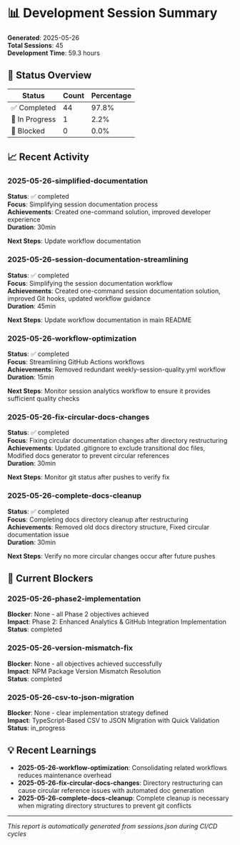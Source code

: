 # 📊 Development Session Summary

**Generated**: 2025-05-26  
**Total Sessions**: 45  
**Development Time**: 59.3 hours  

## 🎯 Status Overview

| Status | Count | Percentage |
|--------|-------|------------|
| ✅ Completed | 44 | 97.8% |
| 🔄 In Progress | 1 | 2.2% |
| 🚫 Blocked | 0 | 0.0% |

## 📈 Recent Activity
### 2025-05-26-simplified-documentation
**Status**: ✅ completed  
**Focus**: Simplifying session documentation process  
**Achievements**: Created one-command solution, improved developer experience  
**Duration**: 30min  

**Next Steps**: Update workflow documentation  

### 2025-05-26-session-documentation-streamlining
**Status**: ✅ completed  
**Focus**: Simplifying the session documentation workflow  
**Achievements**: Created one-command session documentation solution, improved Git hooks, updated workflow guidance  
**Duration**: 45min  

**Next Steps**: Update workflow documentation in main README  

### 2025-05-26-workflow-optimization
**Status**: ✅ completed  
**Focus**: Streamlining GitHub Actions workflows  
**Achievements**: Removed redundant weekly-session-quality.yml workflow  
**Duration**: 15min  

**Next Steps**: Monitor session analytics workflow to ensure it provides sufficient quality checks  

### 2025-05-26-fix-circular-docs-changes
**Status**: ✅ completed  
**Focus**: Fixing circular documentation changes after directory restructuring  
**Achievements**: Updated .gitignore to exclude transitional doc files, Modified docs generator to prevent circular references  
**Duration**: 30min  

**Next Steps**: Monitor git status after pushes to verify fix  

### 2025-05-26-complete-docs-cleanup
**Status**: ✅ completed  
**Focus**: Completing docs directory cleanup after restructuring  
**Achievements**: Removed old docs directory structure, Fixed circular documentation issue  
**Duration**: 30min  

**Next Steps**: Verify no more circular changes occur after future pushes  


## 🚫 Current Blockers

### 2025-05-26-phase2-implementation
**Blocker**: None - all Phase 2 objectives achieved  
**Impact**: Phase 2: Enhanced Analytics & GitHub Integration Implementation  
**Status**: completed  

### 2025-05-26-version-mismatch-fix
**Blocker**: None - all objectives achieved successfully  
**Impact**: NPM Package Version Mismatch Resolution  
**Status**: completed  

### 2025-05-26-csv-to-json-migration
**Blocker**: None - clear implementation strategy defined  
**Impact**: TypeScript-Based CSV to JSON Migration with Quick Validation  
**Status**: in_progress  


## 💡 Recent Learnings

- **2025-05-26-workflow-optimization**: Consolidating related workflows reduces maintenance overhead
- **2025-05-26-fix-circular-docs-changes**: Directory restructuring can cause circular reference issues with automated doc generation
- **2025-05-26-complete-docs-cleanup**: Complete cleanup is necessary when migrating directory structures to prevent git conflicts

---
*This report is automatically generated from sessions.json during CI/CD cycles*

